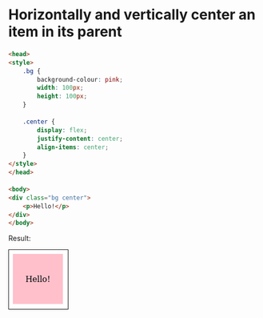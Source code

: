 # Horizontally and vertically center an item in its parent

```html
<head>
<style>
	.bg {
		background-colour: pink;
		width: 100px;
		height: 100px;
	}

	.center {
		display: flex; 
		justify-content: center;
		align-items: center;
	}
</style>
</head>

<body>
<div class="bg center">
	<p>Hello!</p>
</div>
</body>
```

Result:

![result](css-centerItemExample.png)